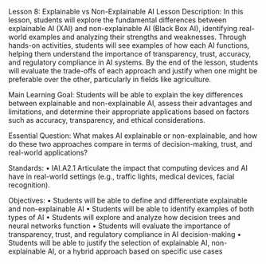 Lesson 8: Explainable vs Non-Explainable AI
Lesson Description:
In this lesson, students will explore the fundamental differences between explainable AI (XAI) and non-explainable AI (Black Box AI), identifying real-world examples and analyzing their strengths and weaknesses. Through hands-on activities, students will see examples of how each AI functions, helping them understand the importance of transparency, trust, accuracy, and regulatory compliance in AI systems. By the end of the lesson, students will evaluate the trade-offs of each approach and justify when one might be preferable over the other, particularly in fields like agriculture.  

Main Learning Goal:
Students will be able to explain the key differences between explainable and non-explainable AI, assess their advantages and limitations, and determine their appropriate applications based on factors such as accuracy, transparency, and ethical considerations.  

Essential Question:
What makes AI explainable or non-explainable, and how do these two approaches compare in terms of decision-making, trust, and real-world applications?  

Standards:
•	IAI.A2.1 Articulate the impact that computing devices and AI have in real-world settings (e.g., traffic lights, medical devices, facial recognition).

Objectives:
•	Students will be able to define and differentiate explainable and non-explainable AI
•	Students will be able to identify examples of both types of AI
•	Students will explore and analyze how decision trees and neural networks function
•	Students will evaluate the importance of transparency, trust, and regulatory compliance in AI decision-making
•	Students will be able to justify the selection of explainable AI, non-explainable AI, or a hybrid approach based on specific use cases

